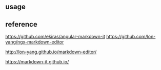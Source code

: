 
## usage



## reference

https://github.com/ekiras/angular-markdown-it
https://github.com/lon-yang/ngx-markdown-editor

http://lon-yang.github.io/markdown-editor/

https://markdown-it.github.io/
